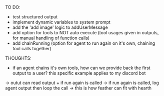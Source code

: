 TO DO:
- test structured output
- implement dynamic variables to system prompt
- add the 'add image' logic to addUserMessage
- add option for tools to NOT auto execute (tool usages given in outputs, for manual handling of function calls)
- add chainRunning (option for agent to run again on it's own, chaining tool calls together)

THOUGHTS:
- if an agent chains it's own tools, how can we provide back the first output to a user?
this specific example applies to my discord bot

-> outut can read output + if run again is called
-> if run again is called, log agent output then loop the call
-> this is how feather can fit with hearth